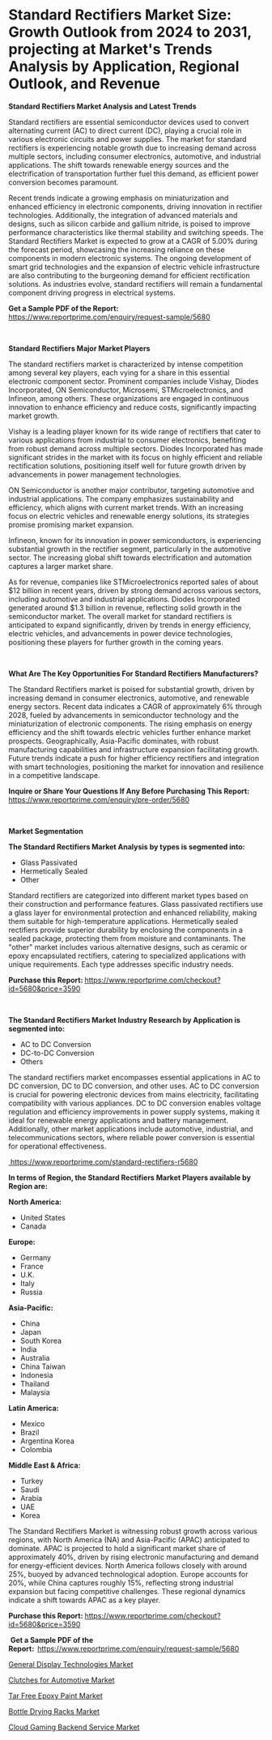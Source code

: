 <p><h1>Standard Rectifiers Market Size: Growth Outlook from 2024 to 2031, projecting at Market's Trends Analysis by Application, Regional Outlook, and Revenue</h1></p><p><strong>Standard Rectifiers Market Analysis and Latest Trends</strong></p>
<p><p>Standard rectifiers are essential semiconductor devices used to convert alternating current (AC) to direct current (DC), playing a crucial role in various electronic circuits and power supplies. The market for standard rectifiers is experiencing notable growth due to increasing demand across multiple sectors, including consumer electronics, automotive, and industrial applications. The shift towards renewable energy sources and the electrification of transportation further fuel this demand, as efficient power conversion becomes paramount.</p><p>Recent trends indicate a growing emphasis on miniaturization and enhanced efficiency in electronic components, driving innovation in rectifier technologies. Additionally, the integration of advanced materials and designs, such as silicon carbide and gallium nitride, is poised to improve performance characteristics like thermal stability and switching speeds. The Standard Rectifiers Market is expected to grow at a CAGR of 5.00% during the forecast period, showcasing the increasing reliance on these components in modern electronic systems. The ongoing development of smart grid technologies and the expansion of electric vehicle infrastructure are also contributing to the burgeoning demand for efficient rectification solutions. As industries evolve, standard rectifiers will remain a fundamental component driving progress in electrical systems.</p></p>
<p><strong>Get a Sample PDF of the Report:&nbsp;</strong> <a href="https://www.reportprime.com/enquiry/request-sample/5680">https://www.reportprime.com/enquiry/request-sample/5680</a></p>
<p>&nbsp;</p>
<p><strong>Standard Rectifiers Major Market Players</strong></p>
<p><p>The standard rectifiers market is characterized by intense competition among several key players, each vying for a share in this essential electronic component sector. Prominent companies include Vishay, Diodes Incorporated, ON Semiconductor, Microsemi, STMicroelectronics, and Infineon, among others. These organizations are engaged in continuous innovation to enhance efficiency and reduce costs, significantly impacting market growth.</p><p>Vishay is a leading player known for its wide range of rectifiers that cater to various applications from industrial to consumer electronics, benefiting from robust demand across multiple sectors. Diodes Incorporated has made significant strides in the market with its focus on highly efficient and reliable rectification solutions, positioning itself well for future growth driven by advancements in power management technologies.</p><p>ON Semiconductor is another major contributor, targeting automotive and industrial applications. The company emphasizes sustainability and efficiency, which aligns with current market trends. With an increasing focus on electric vehicles and renewable energy solutions, its strategies promise promising market expansion.</p><p>Infineon, known for its innovation in power semiconductors, is experiencing substantial growth in the rectifier segment, particularly in the automotive sector. The increasing global shift towards electrification and automation captures a larger market share.</p><p>As for revenue, companies like STMicroelectronics reported sales of about $12 billion in recent years, driven by strong demand across various sectors, including automotive and industrial applications. Diodes Incorporated generated around $1.3 billion in revenue, reflecting solid growth in the semiconductor market. The overall market for standard rectifiers is anticipated to expand significantly, driven by trends in energy efficiency, electric vehicles, and advancements in power device technologies, positioning these players for further growth in the coming years.</p></p>
<p>&nbsp;</p>
<p><strong>What Are The Key Opportunities For Standard Rectifiers Manufacturers?</strong></p>
<p><p>The Standard Rectifiers market is poised for substantial growth, driven by increasing demand in consumer electronics, automotive, and renewable energy sectors. Recent data indicates a CAGR of approximately 6% through 2028, fueled by advancements in semiconductor technology and the miniaturization of electronic components. The rising emphasis on energy efficiency and the shift towards electric vehicles further enhance market prospects. Geographically, Asia-Pacific dominates, with robust manufacturing capabilities and infrastructure expansion facilitating growth. Future trends indicate a push for higher efficiency rectifiers and integration with smart technologies, positioning the market for innovation and resilience in a competitive landscape.</p></p>
<p><strong>Inquire or Share Your Questions If Any Before Purchasing This Report:</strong> <a href="https://www.reportprime.com/enquiry/pre-order/5680">https://www.reportprime.com/enquiry/pre-order/5680</a></p>
<p>&nbsp;</p>
<p><strong>Market Segmentation</strong></p>
<p><strong>The Standard Rectifiers Market Analysis by types is segmented into:</strong></p>
<p><ul><li>Glass Passivated</li><li>Hermetically Sealed</li><li>Other</li></ul></p>
<p><p>Standard rectifiers are categorized into different market types based on their construction and performance features. Glass passivated rectifiers use a glass layer for environmental protection and enhanced reliability, making them suitable for high-temperature applications. Hermetically sealed rectifiers provide superior durability by enclosing the components in a sealed package, protecting them from moisture and contaminants. The "other" market includes various alternative designs, such as ceramic or epoxy encapsulated rectifiers, catering to specialized applications with unique requirements. Each type addresses specific industry needs.</p></p>
<p><strong>Purchase this Report:&nbsp;</strong><a href="https://www.reportprime.com/checkout?id=5680&price=3590">https://www.reportprime.com/checkout?id=5680&price=3590</a></p>
<p>&nbsp;</p>
<p><strong>The Standard Rectifiers Market Industry Research by Application is segmented into:</strong></p>
<p><ul><li>AC to DC Conversion</li><li>DC-to-DC Conversion</li><li>Others</li></ul></p>
<p><p>The standard rectifiers market encompasses essential applications in AC to DC conversion, DC to DC conversion, and other uses. AC to DC conversion is crucial for powering electronic devices from mains electricity, facilitating compatibility with various appliances. DC to DC conversion enables voltage regulation and efficiency improvements in power supply systems, making it ideal for renewable energy applications and battery management. Additionally, other market applications include automotive, industrial, and telecommunications sectors, where reliable power conversion is essential for operational effectiveness.</p></p>
<p><a href="https://www.reportprime.com/standard-rectifiers-r5680">&nbsp;https://www.reportprime.com/standard-rectifiers-r5680</a></p>
<p><strong>In terms of Region, the Standard Rectifiers Market Players available by Region are:</strong></p>
<p>
    <p> <strong> North America: </strong>
        <ul>
            <li>United States</li>
            <li>Canada</li>
        </ul>
        </p> 
    <p> <strong> Europe: </strong>
        <ul>
            <li>Germany</li>
            <li>France</li>
            <li>U.K.</li>
            <li>Italy</li>
            <li>Russia</li>
        </ul>
        </p> 
    <p> <strong> Asia-Pacific: </strong>
        <ul>
            <li>China</li>
            <li>Japan</li>
            <li>South Korea</li>
            <li>India</li>
            <li>Australia</li>
            <li>China Taiwan</li>
            <li>Indonesia</li>
            <li>Thailand</li>
            <li>Malaysia</li>
        </ul>
        </p> 
    <p> <strong> Latin America: </strong>
        <ul>
            <li>Mexico</li>
            <li>Brazil</li>
            <li>Argentina Korea</li>
            <li>Colombia</li>
        </ul>
        </p> 
    <p> <strong> Middle East & Africa: </strong>
        <ul>
            <li>Turkey</li>
            <li>Saudi</li>
            <li>Arabia</li>
            <li>UAE</li>
            <li>Korea</li>
        </ul>
    </p>
    </p>
<p><p>The Standard Rectifiers Market is witnessing robust growth across various regions, with North America (NA) and Asia-Pacific (APAC) anticipated to dominate. APAC is projected to hold a significant market share of approximately 40%, driven by rising electronic manufacturing and demand for energy-efficient devices. North America follows closely with around 25%, buoyed by advanced technological adoption. Europe accounts for 20%, while China captures roughly 15%, reflecting strong industrial expansion but facing competitive challenges. These regional dynamics indicate a shift towards APAC as a key player.</p></p>
<p><strong>Purchase this Report: </strong><a href="https://www.reportprime.com/checkout?id=5680&price=3590">https://www.reportprime.com/checkout?id=5680&price=3590</a></p>
<p>&nbsp;<strong>Get a Sample PDF of the Report:&nbsp;&nbsp;</strong><a href="https://www.reportprime.com/enquiry/request-sample/5680">https://www.reportprime.com/enquiry/request-sample/5680</a></p>
<p><strong></strong></p>
<p><p><a href="https://github.com/marloy8/Market-Research-Report-List-6/blob/main/general-display-technologies-market.md">General Display Technologies Market</a></p><p><a href="https://issuu.com/reportprime-2/docs/clutches-for-automotive-market-size_ef6c0adc24703f">Clutches for Automotive Market</a></p><p><a href="https://issuu.com/reportprime-2/docs/tar-free-epoxy-paint-market-size-20_be0956fbdd050b">Tar Free Epoxy Paint Market</a></p><p><a href="https://www.linkedin.com/pulse/strategic-market-insights-global-bottle-drying-racks-2024-2031-xvdve?trackingId=9JOpWcNETmChhKoCX2fYNg%3D%3D">Bottle Drying Racks Market</a></p><p><a href="https://medium.com/@rasaunharrison331/market-leaders-and-laggards-global-cloud-gaming-backend-service-market-trends-and-forecast-dbbac52ea50a">Cloud Gaming Backend Service Market</a></p></p>